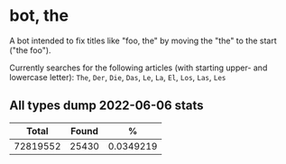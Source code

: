 # bot, the

A bot intended to fix titles like "foo, the" by moving the "the" to the start ("the foo").

Currently searches for the following articles (with starting upper- and lowercase letter):
`The`, `Der`, `Die`, `Das`, `Le`, `La`, `El`, `Los`, `Las`, `Les`

## All types dump 2022-06-06 stats

| Total    | Found | %         |
| -------- | ----- | --------- |
| 72819552 | 25430 | 0.0349219 |
